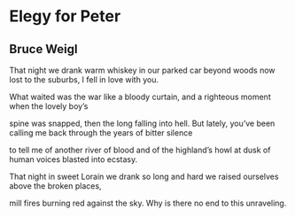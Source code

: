 # Elegy for Peter
## Bruce Weigl
That night we drank warm whiskey
in our parked car
beyond woods now lost to the suburbs,
I fell in love with you.

What waited was the war
like a bloody curtain,
and a righteous moment
when the lovely boy’s

spine was snapped,
then the long falling into hell.
But lately, you’ve been calling me
back through the years of bitter silence

to tell me of another river of blood
and of the highland’s
howl at dusk of human voices
blasted into ecstasy.

That night in sweet Lorain
we drank so long and hard
we raised ourselves
above the broken places,

mill fires burning
red against the sky. Why
is there no end
to this unraveling.